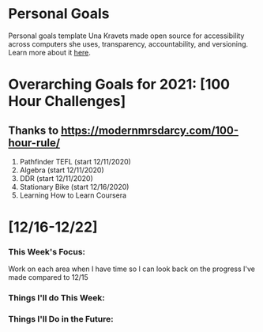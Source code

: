 Personal Goals
==============
Personal goals template Una Kravets made open source for accessibility across computers she uses, transparency, accountability, and versioning. Learn more about it [here](http://una.im/personal-goals-guide).

# Overarching Goals for 2021: [100 Hour Challenges]
## Thanks to https://modernmrsdarcy.com/100-hour-rule/

1. Pathfinder TEFL                        (start 12/11/2020)
2. Algebra                                (start 12/11/2020)
3. DDR                                    (start 12/11/2020)
4. Stationary Bike                        (start 12/16/2020)
5. Learning How to Learn Coursera

# [12/16-12/22]

### This Week's Focus:
Work on each area when I have time so I can look back on the progress I've made compared to 12/15

### Things I'll do This Week:

### Things I'll Do in the Future:

